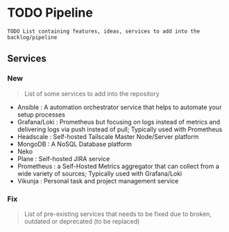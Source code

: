 # TODO Pipeline

```
TODO List containing features, ideas, services to add into the backlog/pipeline
```

## Services
### New
> List of some services to add into the repository
+ Ansible : A automation orchestrator service that helps to automate your setup processes
+ Grafana/Loki : Prometheus but focusing on logs instead of metrics and delivering logs via push instead of pull; Typically used with Prometheus
+ Headscale : Self-hosted Tailscale Master Node/Server platform
+ MongoDB : A NoSQL Database platform
+ Neko
+ Plane : Self-hosted JIRA service
+ Prometheus : a Self-Hosted Metrics aggregator that can collect from a wide variety of sources; Typically used with Grafana/Loki
+ Vikunja : Personal task and project management service

### Fix
> List of pre-existing services that needs to be fixed due to broken, outdated or deprecated (to be replaced)

